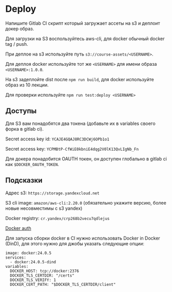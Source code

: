 # Deploy

Напишите Gitlab CI скрипт который загружает ассеты на s3 и деплоит докер образ.

Для загрузки на S3 воспользуйтесь aws-cli, для docker обычный docker tag / push.

При деплое на s3 используйте путь `s3://course-assets/<USERNAME>`.

Для деплоя docker используйте тот же `<USERNAME>` для имени образа `<USERNAME>:1.0.0`.

На s3 задеплойте dist после `npm run build`, для docker используйте образ из 10 лекции.

Для проверки используйте `npm run test:deploy <USERNAME>`

## Доступы

Для S3 вам понадобятся два токена (добавьте их в variables своего форка в gitlab ci).

Secret access key id: `YCAJE4GQAJ8RC3DCWj6OPb1o1`

Secret access key: `YCPMBtP-CfWiE0kbniE4dqg2V0lK13QvLIgNb_Fn`

Для докера понадобится OAUTH токен, он доступен глобально в gitlab ci как `$DOCKER_OAUTH_TOKEN`.

## Подсказки

Адрес s3: `https://storage.yandexcloud.net`

S3 cli image: `amazon/aws-cli:2.20.0` (обязательно укажите версию, более новые несовместимы с s3 yandex)

Docker registry: `cr.yandex/crp268b2vecu7qdlejus`

[Docker auth](https://yandex.cloud/ru/docs/container-registry/operations/authentication?from=int-console-help-center-or-nav#user)

Для запуска сборки docker в CI нужно использовать Docker in Docker (DinD), для этого нужно для джобы указать следующие опции:

```
image: docker:24.0.5
services:
  - docker:24.0.5-dind
variables:
  DOCKER_HOST: tcp://docker:2376
  DOCKER_TLS_CERTDIR: "/certs"
  DOCKER_TLS_VERIFY: 1
  DOCKER_CERT_PATH: "$DOCKER_TLS_CERTDIR/client"
```

